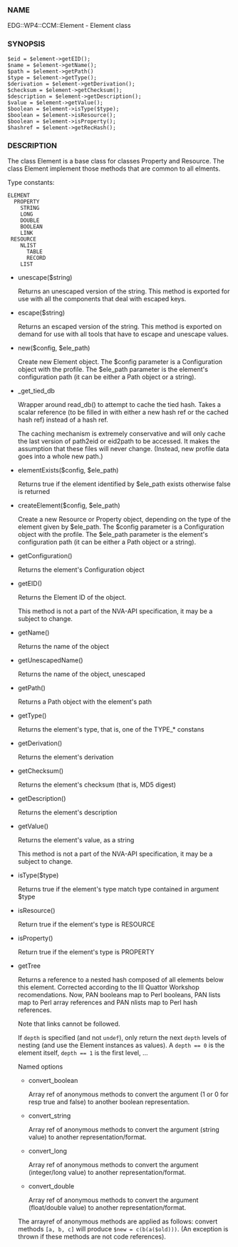 ### NAME

EDG::WP4::CCM::Element - Element class

### SYNOPSIS

    $eid = $element->getEID();
    $name = $element->getName();
    $path = $element->getPath()
    $type = $element->getType();
    $derivation = $element->getDerivation();
    $checksum = $element->getChecksum();
    $description = $element->getDescription();
    $value = $element->getValue();
    $boolean = $element->isType($type);
    $boolean = $element->isResource();
    $boolean = $element->isProperty();
    $hashref = $element->getRecHash();

### DESCRIPTION

The class Element is a base class for classes Property
and Resource. The class Element implement those methods
that are common to all elments.

Type constants:

    ELEMENT
      PROPERTY
        STRING
        LONG
        DOUBLE
        BOOLEAN
        LINK
     RESOURCE
        NLIST
          TABLE
          RECORD
        LIST

- unescape($string)

    Returns an unescaped version of the string. This method is exported
    for use with all the components that deal with escaped keys.

- escape($string)

    Returns an escaped version of the string.  This method is exported on
    demand for use with all tools that have to escape and unescape values.

- new($config, $ele\_path)

    Create new Element object. The $config parameter is a Configuration
    object with the profile. The $ele\_path parameter is the element's
    configuration path (it can be either a Path object or a string).

- \_get\_tied\_db

    Wrapper around read\_db() to attempt to cache the tied
    hash.  Takes a scalar reference (to be filled in with either a new
    hash ref or the cached hash ref) instead of a hash ref.

    The caching mechanism is extremely conservative and will only cache
    the last version of path2eid or eid2path to be accessed.  It makes
    the assumption that these files will never change.  (Instead, new
    profile data goes into a whole new path.)

- elementExists($config, $ele\_path)

    Returns true if the element identified by $ele\_path exists
    otherwise false is returned

- createElement($config, $ele\_path)

    Create a new Resource or Property object, depending on the type of
    the element given by $ele\_path. The $config parameter is a Configuration
    object with the profile. The $ele\_path parameter is the element's
    configuration path (it can be either a Path object or a string).

- getConfiguration()

    Returns the element's Configuration object

- getEID()

    Returns the Element ID of the object.

    This method is not a part of the NVA-API specification, it may be a subject
    to change.

- getName()

    Returns the name of the object

- getUnescapedName()

    Returns the name of the object, unescaped

- getPath()

    Returns a Path object with the element's path

- getType()

    Returns the element's type, that is, one of the TYPE\_\* constans

- getDerivation()

    Returns the element's derivation

- getChecksum()

    Returns the element's checksum (that is, MD5 digest)

- getDescription()

    Returns the element's description

- getValue()

    Returns the element's value, as a string

    This method is not a part of the NVA-API specification, it may be a subject
    to change.

- isType($type)

    Returns true if the element's type match type contained in argument $type

- isResource()

    Return true if the element's type is RESOURCE

- isProperty()

    Return true if the element's type is PROPERTY

- getTree

    Returns a reference to a nested hash composed of all elements below
    this element.  Corrected according to the III Quattor Workshop
    recomendations. Now, PAN booleans map to Perl booleans, PAN lists map
    to Perl array references and PAN nlists map to Perl hash references.

    Note that links cannot be followed.

    If `depth` is specified (and not `undef`), only return the next `depth`
    levels of nesting (and use the Element instances as values).
    A `depth == 0` is the element itself, `depth == 1` is the first level, ...

    Named options

    - convert\_boolean

        Array ref of anonymous methods to convert the argument
        (1 or 0 for resp true and false) to another boolean representation.

    - convert\_string

        Array ref of anonymous methods to convert the argument
        (string value) to another representation/format.

    - convert\_long

        Array ref of anonymous methods to convert the argument
        (integer/long value) to another representation/format.

    - convert\_double

        Array ref of anonymous methods to convert the argument
        (float/double value) to another representation/format.

    The arrayref of anonymous methods are applied as follows:
    convert methods `[a, b, c]` will produce `$new = c(b(a($old)))`.
    (An exception is thrown if these methods are not code references).
